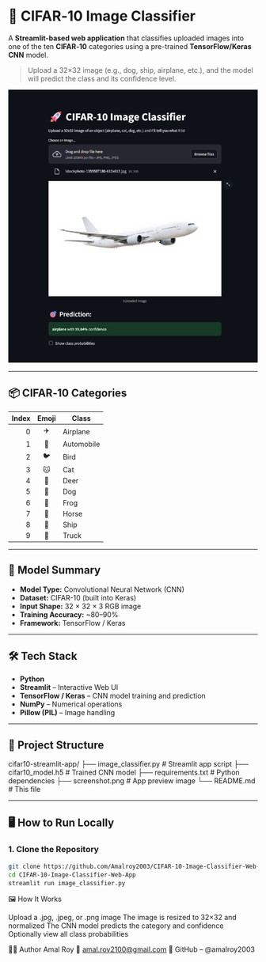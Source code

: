 # 🚀 CIFAR‑10 Image Classifier

A **Streamlit-based web application** that classifies uploaded images into one of the ten **CIFAR‑10** categories using a pre-trained **TensorFlow/Keras CNN** model.

> Upload a 32×32 image (e.g., dog, ship, airplane, etc.), and the model will predict the class and its confidence level.

![App Screenshot](image_classifier.png)

---

## 📦 CIFAR‑10 Categories

| Index | Emoji | Class      |
|------:|:-----:|------------|
| 0     | ✈️    | Airplane   |
| 1     | 🚗    | Automobile |
| 2     | 🐦    | Bird       |
| 3     | 🐱    | Cat        |
| 4     | 🦌    | Deer       |
| 5     | 🐶    | Dog        |
| 6     | 🐸    | Frog       |
| 7     | 🐴    | Horse      |
| 8     | 🚢    | Ship       |
| 9     | 🚚    | Truck      |

---

## 🧠 Model Summary

- **Model Type:** Convolutional Neural Network (CNN)
- **Dataset:** CIFAR-10 (built into Keras)
- **Input Shape:** 32 × 32 × 3 RGB image
- **Training Accuracy:** ~80–90%
- **Framework:** TensorFlow / Keras

---

## 🛠️ Tech Stack

- **Python**
- **Streamlit** – Interactive Web UI
- **TensorFlow / Keras** – CNN model training and prediction
- **NumPy** – Numerical operations
- **Pillow (PIL)** – Image handling

---

## 📁 Project Structure
cifar10-streamlit-app/
├── image_classifier.py # Streamlit app script
├── cifar10_model.h5 # Trained CNN model
├── requirements.txt # Python dependencies
├── screenshot.png # App preview image
└── README.md # This file


---

## 🖥️ How to Run Locally

### 1. Clone the Repository

```bash
git clone https://github.com/Amalroy2003/CIFAR-10-Image-Classifier-Web-App.git
cd CIFAR-10-Image-Classifier-Web-App
streamlit run image_classifier.py
```
🖼️ How It Works

Upload a .jpg, .jpeg, or .png image
The image is resized to 32×32 and normalized
The CNN model predicts the category and confidence
Optionally view all class probabilities


🙋‍♂️ Author
Amal Roy
📧 amal.roy2100@gmail.com
🔗 GitHub – @amalroy2003


